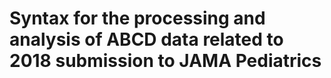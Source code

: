 # Syntax for the processing and analysis of ABCD data related to 2018 submission to JAMA Pediatrics
